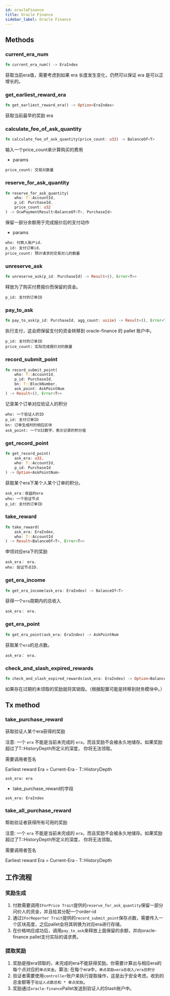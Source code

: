 ```yaml
---
id: oracleFinance
title: Oracle Finance
sidebar_label: Oracle Finance
---
```



## Methods

### current_era_num
```rust
fn current_era_num() -> EraIndex
```

获取当前era值，需要考虑到如果 era 长度发生变化，仍然可以保证 era 是可以正增长的。

### get_earliest_reward_era
```rust
fn get_earliest_reward_era() -> Option<EraIndex>
```

获取当前最早的奖励 era

### calculate_fee_of_ask_quantity
```rust
fn calculate_fee_of_ask_quantity(price_count: u32) -> BalanceOf<T>
```

输入一个price_count来计算购买的费用

* params

```text
price_count: 交易对数量
```

### reserve_for_ask_quantity
```rust
fn reserve_for_ask_quantity(
    who: T::AccountId,
    p_id: PurchaseId,
    price_count: u32
) -> OcwPaymentResult<BalanceOf<T>, PurchaseId>
```

保留一部分余额用于完成报价后的支付动作

* params
```text
who: 付款人账户id.
p_id: 支付订单id.
price_count: 预计请求的交易对儿的数量
```

### unreserve_ask

```rust
fn unreserve_ask(p_id: PurchaseId) -> Result<(), Error<T>>
```

释放为了购买付费报价而保留的资金。

```text
p_id: 支付的订单ID
```

### pay_to_ask
```rust
fn pay_to_ask(p_id: PurchaseId, agg_count: usize) -> Result<(), Error<T>>
```

执行支付，这会把保留支付的资金转移到 oracle-finance 的 pallet 账户中。

```text
p_id: 支付的订单ID
price_count: 实际完成报价对的数量
```

### record_submit_point
```rust
fn record_submit_point(
    who: T::AccountId,
    p_id: PurchaseId,
    bn: T::BlockNumber,
    ask_point: AskPointNum
) -> Result<(), Error<T>>
```

记录某个订单对应验证人的积分

```text
who: 一个验证人的ID
p_id: 支付订单ID
bn: 订单生成时的相应区块
ask_point: 一个U32数字，表示记录的积分值
```

### get_record_point
```rust
fn get_record_point(
    ask_era: u32,
    who: T::AccountId,
    p_id: PurchaseId
) -> Option<AskPointNum>
```

获取某个era下某个人某个订单的积分。

```text
ask_era：收益的era
who: 一个验证节点
p_id: 支付的订单ID
```

### take_reward
```rust
fn take_reward(
    ask_era: EraIndex,
    who: T::AccountId
) -> Result<BalanceOf<T>, Error<T>>
```

申领对应era下的奖励

```text
ask_era： era.
who: 验证节点ID.
```

### get_era_income
```rust
fn get_era_income(ask_era: EraIndex) -> BalanceOf<T>
```

获得一个`era`周期内的总收入

```text
ask_era： era.
```

### get_era_point

```rust
fn get_era_point(ask_era: EraIndex) -> AskPointNum
```

获取某个`era`的总点数。

```text
ask_era： era.
```

### check_and_slash_expired_rewards
```rust
fn check_and_slash_expired_rewards(ask_era: EraIndex) -> Option<BalanceOf<T>>
```

如果存在过期的未领取的奖励就将其销毁。（根据配置可能是转移到财务模块中。）

## Tx method ##

### take_purchase_reward

获取验证人某个era获得的奖励

注意: 一个 `era` 不能是当前未完成的 `era`，而且奖励不会被永久地储存。如果奖励超过了T::HistoryDepth所定义的深度，
你将无法领取。

需要调用者签名

Earliest reward Era = Current-Era - T::HistoryDepth

```text
ask_era: era
```

* take_purchase_reward的字段
```text
ask_era: EraIndex
```

### take_all_purchase_reward

帮助验证者获得所有可用的奖励

注意: 一个 `era` 不能是当前未完成的 `era`，而且奖励不会被永久地储存。如果奖励超过了T::HistoryDepth所定义的深度，
你将无法领取。

需要调用者签名

Earliest reward Era = Current-Era - T::HistoryDepth


## 工作流程


### 奖励生成

1. 付款需要调用`IForPrice Trait`提供的`reserve_for_ask_quantity`保留一部分问价人的资金，并且给其分配一个order-id
2. 通过`IForReporter Trait`提供的`record_submit_point`保存点数，需要传入一个区块高度，之后pallet会将其转换为对应era进行存储。
3. 在价格响应成功后，调用`pay_to_ask`来释放上面保留的余额，并向oracle-finance pallet支付实际的请求费。

### 提取奖励

1. 奖励是按era领取的，未完成的era不能获得奖励。你需要计算出与相应era的每个点对应的`单点奖金`。算法: 在每个era中，`单点奖励=era总收入/era总积分`
2. 验证者需要使用`controller`账户来执行提取操作，这是出于安全考虑。收到的总金额等于`验证人点数总和 * 单点奖励`。
3. 奖励通过`oracle-finance`Pallet发送到验证人的Stash账户中。

